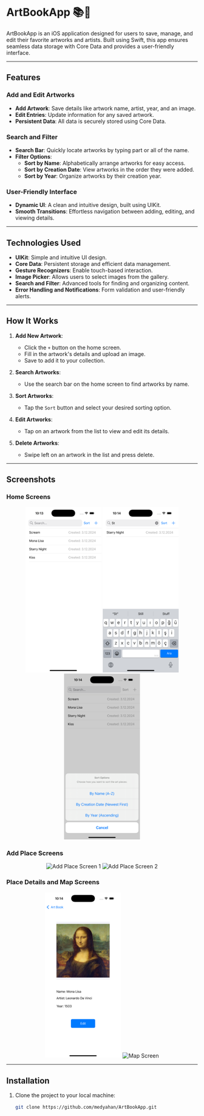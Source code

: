 # ArtBookApp 📚🎨

ArtBookApp is an iOS application designed for users to save, manage, and edit their favorite artworks and artists. Built using Swift, this app ensures seamless data storage with Core Data and provides a user-friendly interface.

---

## Features

### Add and Edit Artworks
- **Add Artwork**: Save details like artwork name, artist, year, and an image.
- **Edit Entries**: Update information for any saved artwork.
- **Persistent Data**: All data is securely stored using Core Data.

### Search and Filter
- **Search Bar**: Quickly locate artworks by typing part or all of the name.
- **Filter Options**:
  - **Sort by Name**: Alphabetically arrange artworks for easy access.
  - **Sort by Creation Date**: View artworks in the order they were added.
  - **Sort by Year**: Organize artworks by their creation year.

### User-Friendly Interface
- **Dynamic UI**: A clean and intuitive design, built using UIKit.
- **Smooth Transitions**: Effortless navigation between adding, editing, and viewing details.


---

## Technologies Used
- **UIKit**: Simple and intuitive UI design.
- **Core Data**: Persistent storage and efficient data management.
- **Gesture Recognizers**: Enable touch-based interaction.
- **Image Picker**: Allows users to select images from the gallery.
- **Search and Filter**: Advanced tools for finding and organizing content.
- **Error Handling and Notifications**: Form validation and user-friendly alerts.

---

## How It Works
1. **Add New Artwork**:
   - Click the `+` button on the home screen.
   - Fill in the artwork's details and upload an image.
   - Save to add it to your collection.

2. **Search Artworks**:
   - Use the search bar on the home screen to find artworks by name.

3. **Sort Artworks**:
   - Tap the `Sort` button and select your desired sorting option.

4. **Edit Artworks**:
   - Tap on an artwork from the list to view and edit its details.

5. **Delete Artworks**:
   - Swipe left on an artwork in the list and press delete.
     
---

## Screenshots

### Home Screens
<p align="center">
    <img src="screenshots/home-screen.png" alt="Home Screen 1" width="200"/>
    <img src="screenshots/home-screen-search.png" alt="Home Screen 2" width="200"/>
    <img src="screenshots/home-screen-sort.png" alt="Home Screen 3" width="200"/>
</p>

### Add Place Screens
<p align="center">
    <img src="screenshots/add-place-1.png" alt="Add Place Screen 1" width="200"/>
    <img src="screenshots/add-place-2.png" alt="Add Place Screen 2" width="200"/>
</p>

### Place Details and Map Screens
<p align="center">
    <img src="screenshots/details-screen.png" alt="Place Details" width="200"/>
    <img src="screenshots/map-screen.png" alt="Map Screen" width="200"/>
</p>

---

## Installation
1. Clone the project to your local machine:
   ```bash
   git clone https://github.com/medyahan/ArtBookApp.git
